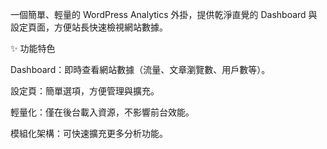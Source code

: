 一個簡單、輕量的 WordPress Analytics 外掛，提供乾淨直覺的 Dashboard 與設定頁面，方便站長快速檢視網站數據。

✨ 功能特色

Dashboard：即時查看網站數據（流量、文章瀏覽數、用戶數等）。

設定頁：簡單選項，方便管理與擴充。

輕量化：僅在後台載入資源，不影響前台效能。

模組化架構：可快速擴充更多分析功能。
